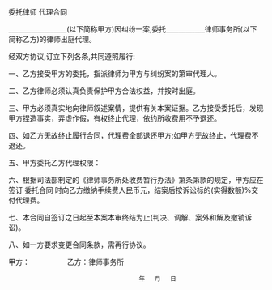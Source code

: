 
 



委托律师
代理合同




__________________(以下简称甲方)因纠纷一案,委托____________律师事务所(以下简称乙方)的律师出庭代理。


经双方协议,订立下列各条,共同遵照履行:


一、乙方接受甲方的委托，指派律师为甲方与纠纷案的第审代理人。


二、乙方律师必须认真负责保护甲方合法权益，并按时出庭。


三、甲方必须真实地向律师叙述案情，提供有关本案证据。乙方接受委托后，发现甲方捏造事实，弄虚作假，有权终止代理，依约所收费用不予退还。


四、如乙方无故终止履行合同，代理费全部退还甲方;如甲方无故终止，代理费不退还。


五、甲方委托乙方代理权限：


六、根据司法部制定的《律师事务所处收费暂行办法》第条第款的规定，甲方应在签订
委托合同
时向乙方缴纳手续费人民币元，结案后按诉讼标的(实得数额)%交付代理费。


七、本合同自签订之日起至本案本审终结为止(判决、调解、案外和解及撤销诉讼)。


八、如一方要求变更合同条款，需再行协议。


甲方：　　　　　                    乙方：律师事务所


                                        年 　月 　日








 


 

 
 
 
 
 
  


  
 

  


  


  
 
 
 
 

